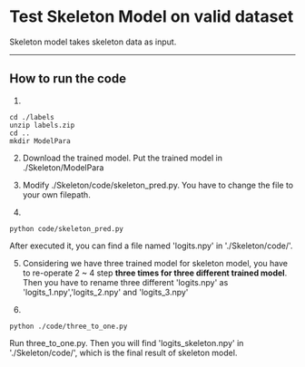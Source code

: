 
# Test Skeleton Model on valid dataset  

Skeleton model takes skeleton data as input.     

----
## How to run the code
1. 
```   
cd ./labels  
unzip labels.zip
cd ..
mkdir ModelPara
```

2. Download the trained model. Put the trained model in ./Skeleton/ModelPara

3. Modify ./Skeleton/code/skeleton_pred.py. You have to change the file to your own filepath.

4. 
```
python code/skeleton_pred.py
```
   After executed it, you can find a file named 'logits.npy' in './Skeleton/code/'. 

5. Considering we have three trained model for skeleton model, you have to re-operate 2 ~ 4 step **three times for three different trained model**. Then you have to rename three different 'logits.npy' as 'logits_1.npy','logits_2.npy' and 'logits_3.npy'

6. 
```
python ./code/three_to_one.py 
```
Run three_to_one.py. Then you will find 'logits_skeleton.npy' in './Skeleton/code/', which is the final result of skeleton model. 
